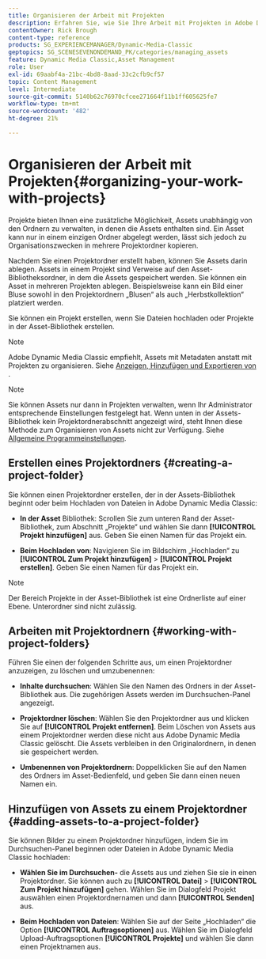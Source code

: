```yaml
---
title: Organisieren der Arbeit mit Projekten
description: Erfahren Sie, wie Sie Ihre Arbeit mit Projekten in Adobe Dynamic Media Classic organisieren.
contentOwner: Rick Brough
content-type: reference
products: SG_EXPERIENCEMANAGER/Dynamic-Media-Classic
geptopics: SG_SCENESEVENONDEMAND_PK/categories/managing_assets
feature: Dynamic Media Classic,Asset Management
role: User
exl-id: 69aabf4a-21bc-4bd8-8aad-33c2cfb9cf57
topic: Content Management
level: Intermediate
source-git-commit: 5140b62c76970cfcee271664f11b1ff605625fe7
workflow-type: tm+mt
source-wordcount: '482'
ht-degree: 21%

---
```


# Organisieren der Arbeit mit Projekten{#organizing-your-work-with-projects}

Projekte bieten Ihnen eine zusätzliche Möglichkeit, Assets unabhängig von den Ordnern zu verwalten, in denen die Assets enthalten sind. Ein Asset kann nur in einem einzigen Ordner abgelegt werden, lässt sich jedoch zu Organisationszwecken in mehrere Projektordner kopieren.

Nachdem Sie einen Projektordner erstellt haben, können Sie Assets darin ablegen. Assets in einem Projekt sind Verweise auf den Asset-Bibliotheksordner, in dem die Assets gespeichert werden. Sie können ein Asset in mehreren Projekten ablegen. Beispielsweise kann ein Bild einer Bluse sowohl in den Projektordnern „Blusen“ als auch „Herbstkollektion“ platziert werden.

Sie können ein Projekt erstellen, wenn Sie Dateien hochladen oder Projekte in der Asset-Bibliothek erstellen.

>[!NOTE]
>
>Adobe Dynamic Media Classic empfiehlt, Assets mit Metadaten anstatt mit Projekten zu organisieren. Siehe [Anzeigen, Hinzufügen und Exportieren von ](viewing-adding-exporting-metadata.md).

>[!NOTE]
>
>Sie können Assets nur dann in Projekten verwalten, wenn Ihr Administrator entsprechende Einstellungen festgelegt hat. Wenn unten in der Assets-Bibliothek kein Projektordnerabschnitt angezeigt wird, steht Ihnen diese Methode zum Organisieren von Assets nicht zur Verfügung. Siehe [Allgemeine Programmeinstellungen](application-setup.md#general-settings).

## Erstellen eines Projektordners {#creating-a-project-folder}

Sie können einen Projektordner erstellen, der in der Assets-Bibliothek beginnt oder beim Hochladen von Dateien in Adobe Dynamic Media Classic:

* **In der Asset** Bibliothek: Scrollen Sie zum unteren Rand der Asset-Bibliothek, zum Abschnitt „Projekte“ und wählen Sie dann **[!UICONTROL Projekt hinzufügen]** aus. Geben Sie einen Namen für das Projekt ein.

* **Beim Hochladen von**: Navigieren Sie im Bildschirm „Hochladen“ zu **[!UICONTROL Zum Projekt hinzufügen]** > **[!UICONTROL Projekt erstellen]**. Geben Sie einen Namen für das Projekt ein.

>[!NOTE]
>
>Der Bereich Projekte in der Asset-Bibliothek ist eine Ordnerliste auf einer Ebene. Unterordner sind nicht zulässig.

## Arbeiten mit Projektordnern {#working-with-project-folders}

Führen Sie einen der folgenden Schritte aus, um einen Projektordner anzuzeigen, zu löschen und umzubenennen:

* **Inhalte durchsuchen**: Wählen Sie den Namen des Ordners in der Asset-Bibliothek aus. Die zugehörigen Assets werden im Durchsuchen-Panel angezeigt.

* **Projektordner löschen**: Wählen Sie den Projektordner aus und klicken Sie auf **[!UICONTROL Projekt entfernen]**. Beim Löschen von Assets aus einem Projektordner werden diese nicht aus Adobe Dynamic Media Classic gelöscht. Die Assets verbleiben in den Originalordnern, in denen sie gespeichert werden.

* **Umbenennen von Projektordnern**: Doppelklicken Sie auf den Namen des Ordners im Asset-Bedienfeld, und geben Sie dann einen neuen Namen ein.

## Hinzufügen von Assets zu einem Projektordner {#adding-assets-to-a-project-folder}

Sie können Bilder zu einem Projektordner hinzufügen, indem Sie im Durchsuchen-Panel beginnen oder Dateien in Adobe Dynamic Media Classic hochladen:

* **Wählen Sie im Durchsuchen-** die Assets aus und ziehen Sie sie in einen Projektordner. Sie können auch zu **[!UICONTROL Datei]** > **[!UICONTROL Zum Projekt hinzufügen]** gehen. Wählen Sie im Dialogfeld Projekt auswählen einen Projektordnernamen und dann **[!UICONTROL Senden]** aus.

* **Beim Hochladen von Dateien**: Wählen Sie auf der Seite „Hochladen“ die Option **[!UICONTROL Auftragsoptionen]** aus. Wählen Sie im Dialogfeld Upload-Auftragsoptionen **[!UICONTROL Projekte]** und wählen Sie dann einen Projektnamen aus.
